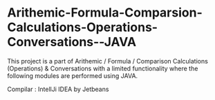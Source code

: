 # Arithemic-Formula-Comparsion-Calculations-Operations-Conversations--JAVA

This project is a part of Arithemic / Formula / Comparison Calculations (Operations) &amp; Conversations with a limited functionality where the following modules are performed using JAVA.

Compilar : IntellJi IDEA by Jetbeans

